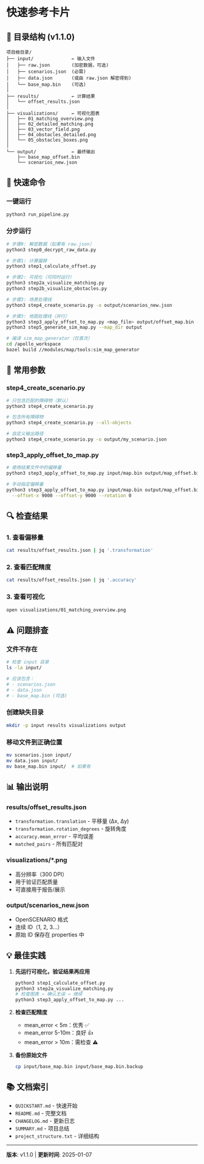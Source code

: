 # 快速参考卡片

## 📁 目录结构 (v1.1.0)

```
项目根目录/
├── input/              ← 输入文件
│   ├── raw.json        (加密数据，可选)
│   ├── scenarios.json  (必需)
│   ├── data.json       (或由 raw.json 解密得到)
│   └── base_map.bin    (可选)
│
├── results/            ← 计算结果
│   └── offset_results.json
│
├── visualizations/     ← 可视化图表
│   ├── 01_matching_overview.png
│   ├── 02_detailed_matching.png
│   ├── 03_vector_field.png
│   ├── 04_obstacles_detailed.png
│   └── 05_obstacles_boxes.png
│
└── output/             ← 最终输出
    ├── base_map_offset.bin
    └── scenarios_new.json
```

## 🚀 快速命令

### 一键运行
```bash
python3 run_pipeline.py
```

### 分步运行
```bash
# 步骤0: 解密数据（如果有 raw.json）
python3 step0_decrypt_raw_data.py

# 步骤1: 计算偏移
python3 step1_calculate_offset.py

# 步骤2: 可视化（可同时运行）
python3 step2a_visualize_matching.py
python3 step2b_visualize_obstacles.py

# 步骤3: 场景处理线
python3 step4_create_scenario.py -o output/scenarios_new.json

# 步骤3: 地图处理线（并行）
python3 step3_apply_offset_to_map.py <map_file> output/offset_map.bin --format binary
python3 step5_generate_sim_map.py --map_dir output

# 编译 sim_map_generator（仅首次）
cd /apollo_workspace
bazel build //modules/map/tools:sim_map_generator
```

## 📝 常用参数

### step4_create_scenario.py
```bash
# 只包含匹配的障碍物（默认）
python3 step4_create_scenario.py

# 包含所有障碍物
python3 step4_create_scenario.py --all-objects

# 自定义输出路径
python3 step4_create_scenario.py -o output/my_scenario.json
```

### step3_apply_offset_to_map.py
```bash
# 使用结果文件中的偏移量
python3 step3_apply_offset_to_map.py input/map.bin output/map_offset.bin

# 手动指定偏移量
python3 step3_apply_offset_to_map.py input/map.bin output/map_offset.bin \
  --offset-x 9000 --offset-y 9000 --rotation 0
```

## 🔍 检查结果

### 1. 查看偏移量
```bash
cat results/offset_results.json | jq '.transformation'
```

### 2. 查看匹配精度
```bash
cat results/offset_results.json | jq '.accuracy'
```

### 3. 查看可视化
```bash
open visualizations/01_matching_overview.png
```

## ⚠️ 问题排查

### 文件不存在
```bash
# 检查 input 目录
ls -la input/

# 应该包含：
# - scenarios.json
# - data.json
# - base_map.bin (可选)
```

### 创建缺失目录
```bash
mkdir -p input results visualizations output
```

### 移动文件到正确位置
```bash
mv scenarios.json input/
mv data.json input/
mv base_map.bin input/  # 如果有
```

## 📊 输出说明

### results/offset_results.json
- `transformation.translation` - 平移量 (Δx, Δy)
- `transformation.rotation_degrees` - 旋转角度
- `accuracy.mean_error` - 平均误差
- `matched_pairs` - 所有匹配对

### visualizations/*.png
- 高分辨率（300 DPI）
- 用于验证匹配质量
- 可直接用于报告/展示

### output/scenarios_new.json
- OpenSCENARIO 格式
- 连续 ID（1, 2, 3...）
- 原始 ID 保存在 properties 中

## 💡 最佳实践

1. **先运行可视化，验证结果再应用**
   ```bash
   python3 step1_calculate_offset.py
   python3 step2a_visualize_matching.py
   # 检查图表 → 确认无误 → 继续
   python3 step3_apply_offset_to_map.py ...
   ```

2. **检查匹配精度**
   - mean_error < 5m：优秀 ✅
   - mean_error 5-10m：良好 👍
   - mean_error > 10m：需检查 ⚠️

3. **备份原始文件**
   ```bash
   cp input/base_map.bin input/base_map.bin.backup
   ```

## 📚 文档索引

- `QUICKSTART.md` - 快速开始
- `README.md` - 完整文档
- `CHANGELOG.md` - 更新日志
- `SUMMARY.md` - 项目总结
- `project_structure.txt` - 详细结构

---

**版本**: v1.1.0 | **更新时间**: 2025-01-07
